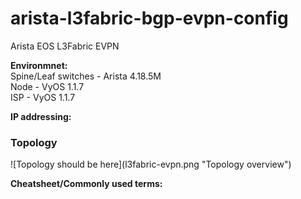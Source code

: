# arista-l3fabric-bgp-evpn-config
Arista EOS L3Fabric EVPN

<b>Environmnet:</b></br>
Spine/Leaf switches - Arista 4.18.5M</br>
Node - VyOS 1.1.7</br>
ISP - VyOS 1.1.7</br>

<b>IP addressing:</b>

<h3>Topology</h3>
![Topology should be here](l3fabric-evpn.png "Topology overview")

<b>Cheatsheet/Commonly used terms:</b>
